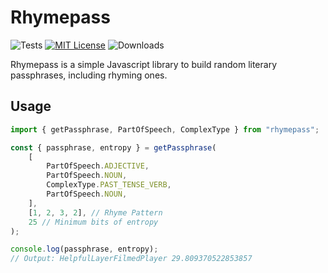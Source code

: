 # Rhymepass

![Tests](https://github.com/cmdli/rhymepass/actions/workflows/test.yml/badge.svg)
[![MIT License](https://img.shields.io/badge/license-MIT-blue.svg)](https://github.com/cmdli/rhymepass/blob/main/LICENSE)
![Downloads](https://img.shields.io/npm/dm/rhymepass)

Rhymepass is a simple Javascript library to build random literary passphrases, including rhyming ones.

## Usage

```javascript
import { getPassphrase, PartOfSpeech, ComplexType } from "rhymepass";

const { passphrase, entropy } = getPassphrase(
    [
        PartOfSpeech.ADJECTIVE,
        PartOfSpeech.NOUN,
        ComplexType.PAST_TENSE_VERB,
        PartOfSpeech.NOUN,
    ],
    [1, 2, 3, 2], // Rhyme Pattern
    25 // Minimum bits of entropy
);

console.log(passphrase, entropy);
// Output: HelpfulLayerFilmedPlayer 29.809370522853857
```

